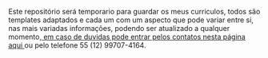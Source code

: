 Este repositório será temporario para guardar os meus curriculos, todos são templates adaptados e cada um com um aspecto que pode variar entre si, nas mais variadas informações, podendo ser atualizado a qualquer momento,<a href="https://github.com/PedroSilva201"> em caso de duvidas pode entrar pelos contatos nesta página aqui </a> ou pelo telefone 55 (12) 99707-4164.
